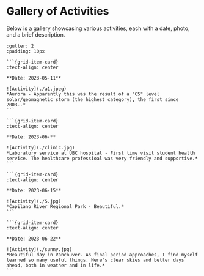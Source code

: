 # Gallery of Activities

Below is a gallery showcasing various activities, each with a date, photo, and a brief description.

````{grid} 2
:gutter: 2
:padding: 10px

```{grid-item-card}
:text-align: center

**Date: 2023-05-11**

![Activity](./a1.jpeg)
*Aurora - Apparently this was the result of a "G5" level solar/geomagnetic storm (the highest category), the first since 2003..*
```

```{grid-item-card}
:text-align: center

**Date: 2023-06-**

![Activity](./clinic.jpg)
*Laboratory service at UBC hospital - First time visit student health service. The healthcare professioal was very friendly and supportive.*
```

```{grid-item-card}
:text-align: center

**Date: 2023-06-15**

![Activity](./5.jpg)
*Capilano River Regional Park - Beautiful.*
```

```{grid-item-card}
:text-align: center

**Date: 2023-06-22**

![Activity](./sunny.jpg)
*Beautiful day in Vancouver. As final period approaches, I find myself learned so many useful things. Here's clear skies and better days ahead, both in weather and in life.*
```
````